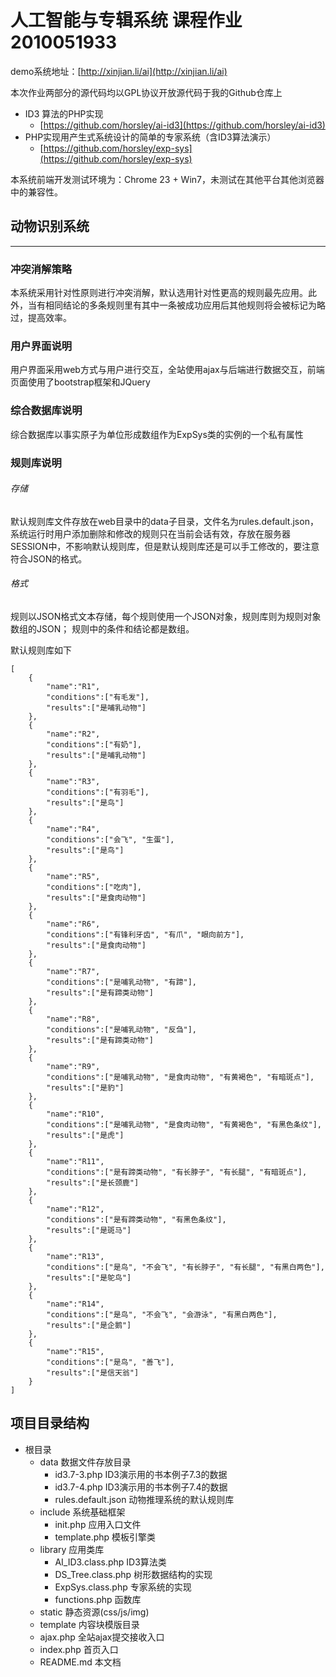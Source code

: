 ﻿# 人工智能与专辑系统 课程作业 2010051933

demo系统地址：[http://xinjian.li/ai](http://xinjian.li/ai)

本次作业两部分的源代码均以GPL协议开放源代码于我的Github仓库上

+ ID3 算法的PHP实现 
    + [https://github.com/horsley/ai-id3](https://github.com/horsley/ai-id3)
+ PHP实现用产生式系统设计的简单的专家系统（含ID3算法演示）
    + [https://github.com/horsley/exp-sys](https://github.com/horsley/exp-sys)

本系统前端开发测试环境为：Chrome 23 + Win7，未测试在其他平台其他浏览器中的兼容性。
## 动物识别系统
- - -

### 冲突消解策略
本系统采用针对性原则进行冲突消解，默认选用针对性更高的规则最先应用。此外，当有相同结论的多条规则里有其中一条被成功应用后其他规则将会被标记为略过，提高效率。

### 用户界面说明
用户界面采用web方式与用户进行交互，全站使用ajax与后端进行数据交互，前端页面使用了bootstrap框架和JQuery

### 综合数据库说明
综合数据库以事实原子为单位形成数组作为ExpSys类的实例的一个私有属性

### 规则库说明

###### 存储
默认规则库文件存放在web目录中的data子目录，文件名为rules.default.json，系统运行时用户添加删除和修改的规则只在当前会话有效，存放在服务器SESSION中，不影响默认规则库，但是默认规则库还是可以手工修改的，要注意符合JSON的格式。

###### 格式
规则以JSON格式文本存储，每个规则使用一个JSON对象，规则库则为规则对象数组的JSON；
规则中的条件和结论都是数组。
    
默认规则库如下

    [
        {
    		"name":"R1",
    		"conditions":["有毛发"],
    		"results":["是哺乳动物"]
    	},
    	{
    		"name":"R2",
    		"conditions":["有奶"],
    		"results":["是哺乳动物"]
    	},
    	{
    		"name":"R3",
    		"conditions":["有羽毛"],
    		"results":["是鸟"]
    	},
    	{
    		"name":"R4",
    		"conditions":["会飞", "生蛋"],
    		"results":["是鸟"]
    	},
    	{
    		"name":"R5",
    		"conditions":["吃肉"],
    		"results":["是食肉动物"]
    	},
    	{
    		"name":"R6",
    		"conditions":["有锋利牙齿", "有爪", "眼向前方"],
    		"results":["是食肉动物"]
    	},
    	{
    		"name":"R7",
    		"conditions":["是哺乳动物", "有蹄"],
    		"results":["是有蹄类动物"]
    	},
    	{
    		"name":"R8",
    		"conditions":["是哺乳动物", "反刍"],
    		"results":["是有蹄类动物"]
    	},
    	{
    		"name":"R9",
    		"conditions":["是哺乳动物", "是食肉动物", "有黄褐色", "有暗斑点"],
    		"results":["是豹"]
    	},
    	{
    		"name":"R10",
    		"conditions":["是哺乳动物", "是食肉动物", "有黄褐色", "有黑色条纹"],
    		"results":["是虎"]
    	},
    	{
    		"name":"R11",
    		"conditions":["是有蹄类动物", "有长脖子", "有长腿", "有暗斑点"],
    		"results":["是长颈鹿"]
    	},
    	{
    		"name":"R12",
    		"conditions":["是有蹄类动物", "有黑色条纹"],
    		"results":["是斑马"]
    	},
    	{
    		"name":"R13",
    		"conditions":["是鸟", "不会飞", "有长脖子", "有长腿", "有黑白两色"],
    		"results":["是鸵鸟"]
    	},
    	{
    		"name":"R14",
    		"conditions":["是鸟", "不会飞", "会游泳", "有黑白两色"],
    		"results":["是企鹅"]
    	},
    	{
    		"name":"R15",
    		"conditions":["是鸟", "善飞"],
    		"results":["是信天翁"]
    	}
    ]
    
## 项目目录结构
+ 根目录
    + data 数据文件存放目录 
        + id3.7-3.php ID3演示用的书本例子7.3的数据 
        + id3.7-4.php ID3演示用的书本例子7.4的数据
        + rules.default.json 动物推理系统的默认规则库
    + include 系统基础框架
        + init.php 应用入口文件
        + template.php 模板引擎类
    + library 应用类库
        + AI_ID3.class.php ID3算法类
        + DS_Tree.class.php 树形数据结构的实现
        + ExpSys.class.php 专家系统的实现
        + functions.php 函数库
    + static 静态资源(css/js/img)
    + template 内容块模版目录
    + ajax.php 全站ajax提交接收入口
    + index.php 首页入口
    + README.md 本文档

